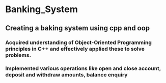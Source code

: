 # Banking_System
## Creating a baking system using cpp and oop
### Acquired understanding of Object-Oriented Programming principles in C++ and effectively applied these to solve problems.
### Implemented various operations like open and close account, deposit and withdraw amounts, balance enquiry